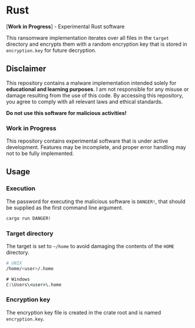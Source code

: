 # Rust

[**Work in Progress**] - Experimental Rust software

This ransomware implementation iterates over all files in the `target` directory
and encrypts them with a random encryption key that is stored in
`encryption.key` for future decryption.

## Disclaimer

This repository contains a malware implementation intended solely for
**educational and learning purposes**. I am not responsible for any misuse or
damage resulting from the use of this code. By accessing this repository, you
agree to comply with all relevant laws and ethical standards.

**Do not use this software for malicious activities!**

### Work in Progress

This repository contains experimental software that is under active development.
Features may be incomplete, and proper error handling may not to be fully
implemented.

## Usage

### Execution

The password for executing the malicious software is `DANGER!`, that should be
supplied as the first command line argument.
```sh
cargo run DANGER!
```

### Target directory

The target is set to `~/home` to avoid damaging the contents of the `HOME`
directory.
```sh
# UNIX
/home/<user>/.home
```

```cmd
# Windows
C:\Users\<user>\.home
```

### Encryption key

The encryption key file is created in the crate root and is named
`encryption.key`.
